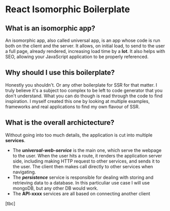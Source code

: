 # React Isomorphic Boilerplate

## What is an isomorphic app?
An isomorphic app, also called universal app, is an app whose code is run both on the client and the server. It allows, on initial load, to send to the user a full page, already rendered, increasing load time by a **lot**. It also helps with SEO, allowing your JavaScript application to be properly referenced.

## Why should I use this boilerplate?
Honestly you shouldn't. Or any other boilerplate for SSR for that matter. I truly believe it's a subject too complex to be left to code generator that you don't understand. What you can do though is read through the code to find inspiration. I myself created this one by looking at multiple examples, frameworks and real applications to find my own flavour of SSR.

## What is the overall archictecture?
Without going into too much details, the application is cut into multiple **services**. 
* The ***universal-web-service*** is the main one, which serve the webpage to the user. When the user hits a route, it renders the application server side, including making HTTP request to other services, and sends it to the user. The client then makes call directly to other services when navigating. 
* The ***persistence*** service is responsible for dealing with storing and retrieving data to a database. In this particuliar use case I will use mongoDB, but any other DB would work.
* The **API-xxxx** services are all based on connecting another client 

[tbc]
